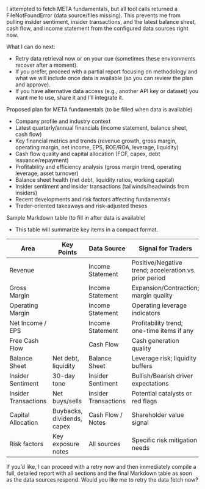 I attempted to fetch META fundamentals, but all tool calls returned a FileNotFoundError (data source/files missing). This prevents me from pulling insider sentiment, insider transactions, and the latest balance sheet, cash flow, and income statement from the configured data sources right now.

What I can do next:
- Retry data retrieval now or on your cue (sometimes these environments recover after a moment).
- If you prefer, proceed with a partial report focusing on methodology and what we will include once data is available (so you can review the plan and approve).
- If you have alternative data access (e.g., another API key or dataset) you want me to use, share it and I’ll integrate it.

Proposed plan for META fundamentals (to be filled when data is available)
- Company profile and industry context
- Latest quarterly/annual financials (income statement, balance sheet, cash flow)
- Key financial metrics and trends (revenue growth, gross margin, operating margin, net income, EPS, ROE/ROA, leverage, liquidity)
- Cash flow quality and capital allocation (FCF, capex, debt issuance/repayment)
- Profitability and efficiency analysis (gross margin trend, operating leverage, asset turnover)
- Balance sheet health (net debt, liquidity ratios, working capital)
- Insider sentiment and insider transactions (tailwinds/headwinds from insiders)
- Recent developments and risk factors affecting fundamentals
- Trader-oriented takeaways and risk-adjusted theses

Sample Markdown table (to fill in after data is available)
- This table will summarize key items in a compact format.

| Area | Key Points | Data Source | Signal for Traders |
|---|---|---|---|
| Revenue |  | Income Statement | Positive/Negative trend; acceleration vs. prior period |
| Gross Margin |  | Income Statement | Expansion/Contraction; margin quality |
| Operating Margin |  | Income Statement | Operating leverage indicators |
| Net Income / EPS |  | Income Statement | Profitability trend; one-time items if any |
| Free Cash Flow |  | Cash Flow | Cash generation quality |
| Balance Sheet | Net debt, liquidity | Balance Sheet | Leverage risk; liquidity buffers |
| Insider Sentiment | 30-day tone | Insider Sentiment | Bullish/Bearish driver expectations |
| Insider Transactions | Net buys/sells | Insider Transactions | Potential catalysts or red flags |
| Capital Allocation | Buybacks, dividends, capex | Cash Flow / Notes | Shareholder value signal |
| Risk factors | Key exposure notes | All sources | Specific risk mitigation needs |

If you’d like, I can proceed with a retry now and then immediately compile a full, detailed report with all sections and the final Markdown table as soon as the data sources respond. Would you like me to retry the data fetch now?